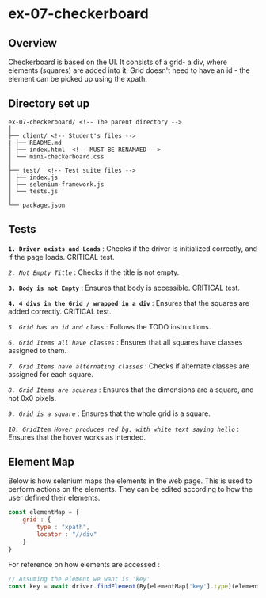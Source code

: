 # ex-07-checkerboard

## Overview

Checkerboard is based on the UI. It consists of a grid- a div, where elements (squares) are added into it. Grid doesn't need to have an id - the element can be picked up using the xpath.

## Directory set up

```
ex-07-checkerboard/ <!-- The parent directory -->
│
├── client/ <!-- Student's files -->
| ├── README.md
│ ├── index.html  <!-- MUST BE RENAMAED -->
│ └── mini-checkerboard.css
│
├── test/  <!-- Test suite files -->
│ ├── index.js
│ ├── selenium-framework.js
│ └── tests.js
│
└── package.json
```

## Tests

**`1. Driver exists and Loads`** : Checks if the driver is initialized correctly, and if the page loads. CRITICAL test.

*`2. Not Empty Title`* : Checks if the title is not empty.

**`3. Body is not Empty`** : Ensures that body is accessible. CRITICAL test.

**`4. 4 divs in the Grid / wrapped in a div`** : Ensures that the squares are added correctly. CRITICAL test.

*`5. Grid has an id and class`* : Follows the TODO instructions.

*`6. Grid Items all have classes`* : Ensures that all squares have classes assigned to them.

*`7. Grid Items have alternating classes`* : Checks if alternate classes are assigned for each square.

*`8. Grid Items are squares`* : Ensures that the dimensions are a square, and not 0x0 pixels.

*`9. Grid is a square`* : Ensures that the whole grid is a square.

*`10. GridItem Hover produces red bg, with white text saying hello`* : Ensures that the hover works as intended.

## Element Map

Below is how selenium maps the elements in the web page. This is used to perform actions on the elements. They can be edited according to how the user defined their elements.
```js
const elementMap = {
    grid : {
        type : "xpath",
        locator : "//div"
    }
}
```
For reference on how elements are accessed : 
```js
// Assuming the element we want is 'key'
const key = await driver.findElement(By[elementMap['key'].type](elementMap['key'].locator))
```